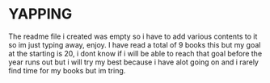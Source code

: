 # YAPPING
The readme file i created was empty so i have to add various contents to it so im just typing away, enjoy.
I have read a total of 9 books this but my goal at the starting is 20, i dont know if i will be able to reach that goal before
the year runs out but i will try my best
because i have alot going on and i rarely find time for my books but im tring.

